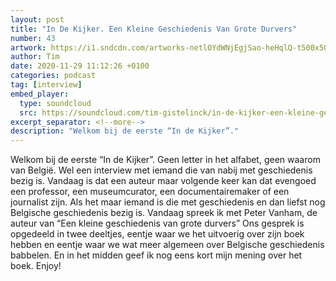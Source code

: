 ```yaml
---
layout: post
title: "In De Kijker. Een Kleine Geschiedenis Van Grote Durvers"
number: 43
artwork: https://i1.sndcdn.com/artworks-netlOYdWNjEgjSao-heHqlQ-t500x500.jpg
author: Tim
date: 2020-11-29 11:12:26 +0100
categories: podcast
tag: [interview]
embed_player:
  type: soundcloud
  src: https://soundcloud.com/tim-gistelinck/in-de-kijker-een-kleine-geschiedenis-van-grote-durvers
excerpt_separator: <!--more-->
description: "Welkom bij de eerste “In de Kijker”."
---
```

Welkom bij de eerste “In de Kijker”. Geen letter in het alfabet, geen waarom van België. Wel een interview met iemand die van nabij met geschiedenis bezig is. Vandaag is dat een auteur maar volgende keer kan dat evengoed een professor, een museumcurator, een documentairemaker of een journalist zijn. Als het maar iemand is die met geschiedenis en dan liefst nog Belgische geschiedenis bezig is. Vandaag spreek ik met Peter Vanham, de auteur van “Een kleine geschiedenis van grote durvers” Ons gesprek is opgedeeld in twee deeltjes, eentje waar we het uitvoerig over zijn boek hebben en eentje waar we wat meer algemeen over Belgische geschiedenis babbelen. En in het midden geef ik nog eens kort mijn mening over het boek. Enjoy!
